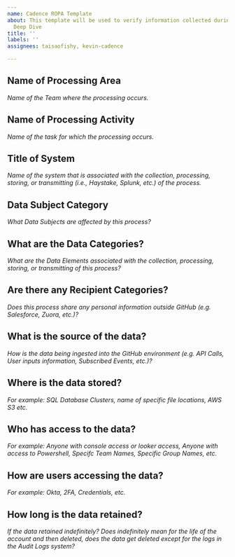 ```yaml
---
name: Cadence ROPA Template
about: This template will be used to verify information collected during the Cadence
  Deep Dive
title: ''
labels: ''
assignees: taisaofishy, kevin-cadence

---
```


## Name of Processing Area
_Name of the Team where the processing occurs._

## Name of Processing Activity
_Name of the task for which the processing occurs._

## Title of System
_Name of the system that is associated with the collection, processing, storing, or transmitting (i.e., Haystake, Splunk, etc.) of the process._

## Data Subject Category
_What Data Subjects are affected by this process?_

## What are the Data Categories?
_What are the Data Elements associated with the collection, processing, storing, or transmitting of this process?_

## Are there any Recipient Categories?
_Does this process share any personal information outside GitHub (e.g. Salesforce, Zuora, etc.)?_

## What is the source of the data?
_How is the data being ingested into the GitHub environment (e.g. API Calls, User inputs information, Subscribed Events, etc.)?_

## Where is the data stored?
_For example: SQL Database Clusters, name of specific file locations, AWS S3 etc._

## Who has access to the data?
_For example: Anyone with console access or looker access, Anyone with access to Powershell, Specifc Team Names, Specific Group Names, etc._

## How are users accessing the data?
_For example: Okta, 2FA, Credentials, etc._

## How long is the data retained?
_If the data retained indefinitely? Does indefinitely mean for the life of the account and then deleted, does the data get deleted except for the logs in the Audit Logs system?_
